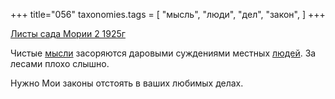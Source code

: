 +++
title="056"
taxonomies.tags = [
 "мысль",
 "люди",
 "дел",
 "закон",
]
+++

[Листы сада Мории 2 1925г](/agni/1925)

Чистые [мысли](/tags/мысль) засоряются даровыми суждениями местных [людей](/tags/люди). За лесами плохо слышно.   

Нужно Мои законы отстоять в ваших любимых делах.   


